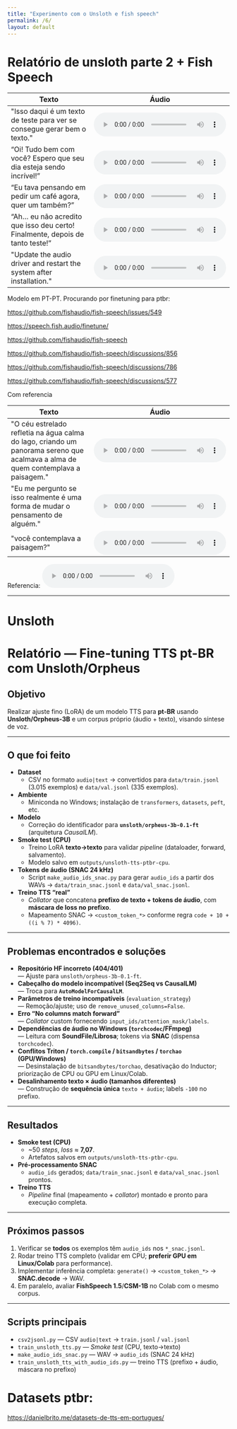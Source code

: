 ```yaml
---
title: "Experimento com o Unsloth e fish speech"
permalink: /6/
layout: default
---
```


<style>
  .wrapper,
  .markdown-body, .inner, #main_content {
    max-width: 90% !important;
    padding: 1rem 2rem !important;
  }
  .markdown-body table {
    width: 100%;
    border-collapse: collapse;
    margin-bottom: 1rem;
  }
  .markdown-body th,
  .markdown-body td {
    border: 1px solid #ccc;
    padding: 0.5rem;
  }
  .markdown-body th {
    background: #f5f5f5;
    text-align: left;
  }
  .experiment-image, 
  .markdown-body img {
    display: block;
    margin: 1.5rem auto;
    max-width: 90%;
    border: 1px solid #ddd;
    border-radius: 6px;
  }
</style>

# Relatório de unsloth parte 2 + Fish Speech


| Texto | Áudio |
|-------|-------|
|"Isso daqui é um texto de teste para ver se consegue gerar bem o texto."| <audio controls src="../audios/fish_speech/1.wav"></audio>  |
|“Oi! Tudo bem com você? Espero que seu dia esteja sendo incrível!”| <audio controls src="../audios/fish_speech/2.wav"></audio>  |
|“Eu tava pensando em pedir um café agora, quer um também?”| <audio controls src="../audios/fish_speech/3.wav"></audio>  |
|“Ah… eu não acredito que isso deu certo! Finalmente, depois de tanto teste!”| <audio controls src="../audios/fish_speech/4.wav"></audio>  |
|"Update the audio driver and restart the system after installation."    | <audio controls src="../audios/fish_speech/5.wav"></audio>  |




Modelo em PT-PT. Procurando por finetuning para ptbr:

https://github.com/fishaudio/fish-speech/issues/549

https://speech.fish.audio/finetune/

https://github.com/fishaudio/fish-speech

https://github.com/fishaudio/fish-speech/discussions/856

https://github.com/fishaudio/fish-speech/discussions/786

https://github.com/fishaudio/fish-speech/discussions/577



Com referencia


| Texto | Áudio |
|-------|-------|
|"O céu estrelado refletia na água calma do lago, criando um panorama sereno que acalmava a alma de quem contemplava a paisagem."| <audio controls src="../audios/fish_speech/1_referencia.wav"></audio>  |
|"Eu me pergunto se isso realmente é uma forma de mudar o pensamento de alguém."| <audio controls src="../audios/fish_speech/2_referencia.wav"></audio>  |
|"você contemplava a paisagem?"| <audio controls src="../audios/fish_speech/3_referencia.wav"></audio>  |


Referencia:
<audio controls src="../audios/experimento_timbre/refs/thomaz_a1.wav"></audio> 



----
# Unsloth


# Relatório — Fine-tuning TTS pt-BR com Unsloth/Orpheus

## Objetivo
Realizar ajuste fino (LoRA) de um modelo TTS para **pt-BR** usando **Unsloth/Orpheus-3B** e um corpus próprio (áudio + texto), visando síntese de voz.

---

## O que foi feito
- **Dataset**
  - CSV no formato `audio|text` → convertidos para `data/train.jsonl` (3.015 exemplos) e `data/val.jsonl` (335 exemplos).
- **Ambiente**
  - Miniconda no Windows; instalação de `transformers`, `datasets`, `peft`, etc.
- **Modelo**
  - Correção do identificador para **`unsloth/orpheus-3b-0.1-ft`** (arquitetura *CausalLM*).
- **Smoke test (CPU)**
  - Treino LoRA **texto→texto** para validar *pipeline* (dataloader, forward, salvamento).
  - Modelo salvo em `outputs/unsloth-tts-ptbr-cpu`.
- **Tokens de áudio (SNAC 24 kHz)**
  - Script `make_audio_ids_snac.py` para gerar `audio_ids` a partir dos WAVs → `data/train_snac.jsonl` e `data/val_snac.jsonl`.
- **Treino TTS “real”**
  - *Collator* que concatena **prefixo de texto + tokens de áudio**, com **máscara de loss no prefixo**.
  - Mapeamento SNAC → `<custom_token_*>` conforme regra `code + 10 + ((i % 7) * 4096)`.

---

## Problemas encontrados e soluções
- **Repositório HF incorreto (404/401)**  
  — Ajuste para `unsloth/orpheus-3b-0.1-ft`.
- **Cabeçalho do modelo incompatível (Seq2Seq vs CausalLM)**  
  — Troca para **`AutoModelForCausalLM`**.
- **Parâmetros de treino incompatíveis** (`evaluation_strategy`)  
  — Remoção/ajuste; uso de `remove_unused_columns=False`.
- **Erro “No columns match forward”**  
  — *Collator* custom fornecendo `input_ids/attention_mask/labels`.
- **Dependências de áudio no Windows (`torchcodec`/FFmpeg)**  
  — Leitura com **SoundFile/Librosa**; tokens via **SNAC** (dispensa `torchcodec`).
- **Conflitos Triton / `torch.compile` / `bitsandbytes` / `torchao` (GPU/Windows)**  
  — Desinstalação de `bitsandbytes/torchao`, desativação do Inductor; priorização de CPU ou GPU em Linux/Colab.
- **Desalinhamento texto × áudio (tamanhos diferentes)**  
  — Construção de **sequência única** `texto + áudio`; labels `-100` no prefixo.

---

## Resultados
- **Smoke test (CPU)**  
  - ~50 *steps*, *loss* ≈ **7,07**.  
  - Artefatos salvos em `outputs/unsloth-tts-ptbr-cpu`.
- **Pré-processamento SNAC**  
  - `audio_ids` gerados; `data/train_snac.jsonl` e `data/val_snac.jsonl` prontos.
- **Treino TTS**  
  - *Pipeline* final (mapeamento + *collator*) montado e pronto para execução completa.

---

## Próximos passos
1. Verificar se **todos** os exemplos têm `audio_ids` nos `*_snac.jsonl`.
2. Rodar treino TTS completo (validar em CPU; **preferir GPU em Linux/Colab** para performance).
3. Implementar inferência completa: `generate()` → `<custom_token_*>` → **SNAC.decode** → WAV.
4. Em paralelo, avaliar **FishSpeech 1.5**/**CSM-1B** no Colab com o mesmo corpus.

---

## Scripts principais
- `csv2jsonl.py` — CSV `audio|text` → `train.jsonl` / `val.jsonl`
- `train_unsloth_tts.py` — *Smoke test* (CPU, texto→texto)
- `make_audio_ids_snac.py` — WAV → `audio_ids` (SNAC 24 kHz)
- `train_unsloth_tts_with_audio_ids.py` — treino TTS (prefixo + áudio, máscara no prefixo)



# Datasets ptbr:

https://danielbrito.me/datasets-de-tts-em-portugues/